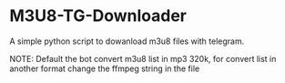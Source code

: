 # M3U8-TG-Downloader
A simple python script to dowanload m3u8 files with telegram.

NOTE: Default the bot convert m3u8 list in mp3 320k, for convert list in another format change the ffmpeg string in the file
